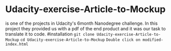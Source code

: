 # Udacity-exercise-Article-to-Mockup
  is one of the projects in Udacity's 6month Nanodegree challenge. In this project they provided us with a pdf of the end product and it was our task to translate it to code.
#installation
`git clone Udacity-exercise-Article-to-Mockup`
`cd Udacity-exercise-Article-to-Mockup`
`Double click on modified-index.html`
